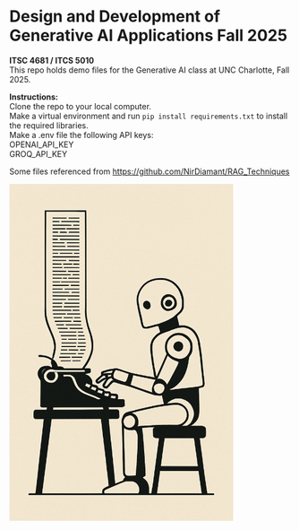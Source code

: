 # Design and Development of Generative AI Applications Fall 2025
**ITSC 4681 / ITCS 5010** \
This repo holds demo files for the Generative AI class at UNC Charlotte, Fall 2025.

**Instructions:**\
Clone the repo to your local computer.\
Make a virtual environment and run `pip install requirements.txt` to install the required libraries.\
Make a .env file the following API keys: \
OPENAI_API_KEY \
GROQ_API_KEY

Some files referenced from https://github.com/NirDiamant/RAG_Techniques

<img src="images/robot_typing.png" alt="Robot Typing" width="400">